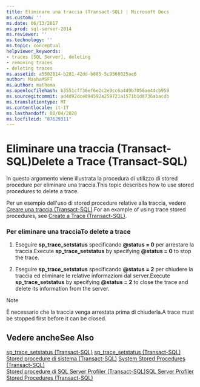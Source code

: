 ```yaml
---
title: Eliminare una traccia (Transact-SQL) | Microsoft Docs
ms.custom: ''
ms.date: 06/13/2017
ms.prod: sql-server-2014
ms.reviewer: ''
ms.technology: ''
ms.topic: conceptual
helpviewer_keywords:
- traces [SQL Server], deleting
- removing traces
- deleting traces
ms.assetid: a5502814-b281-42dd-b885-5c9368025ae6
author: MashaMSFT
ms.author: mathoma
ms.openlocfilehash: b3551cff36ef6e2c2e9cc6a4d9b7056ae44cb950
ms.sourcegitcommit: ad4d92dce894592a259721a1571b1d8736abacdb
ms.translationtype: MT
ms.contentlocale: it-IT
ms.lasthandoff: 08/04/2020
ms.locfileid: "87629311"
---
```

# <a name="delete-a-trace-transact-sql"></a><span data-ttu-id="2994b-102">Eliminare una traccia (Transact-SQL)</span><span class="sxs-lookup"><span data-stu-id="2994b-102">Delete a Trace (Transact-SQL)</span></span>
  <span data-ttu-id="2994b-103">In questo argomento viene illustrata la procedura di utilizzo di stored procedure per eliminare una traccia.</span><span class="sxs-lookup"><span data-stu-id="2994b-103">This topic describes how to use stored procedures to delete a trace.</span></span>  
  
 <span data-ttu-id="2994b-104">Per un esempio dell'uso di stored procedure relative alla traccia, vedere [Creare una traccia &#40;Transact-SQL&#41;](create-a-trace-transact-sql.md).</span><span class="sxs-lookup"><span data-stu-id="2994b-104">For an example of using trace stored procedures, see [Create a Trace &#40;Transact-SQL&#41;](create-a-trace-transact-sql.md).</span></span>  
  
### <a name="to-delete-a-trace"></a><span data-ttu-id="2994b-105">Per eliminare una traccia</span><span class="sxs-lookup"><span data-stu-id="2994b-105">To delete a trace</span></span>  
  
1.  <span data-ttu-id="2994b-106">Eseguire **sp_trace_setstatus** specificando **@status = 0** per arrestare la traccia.</span><span class="sxs-lookup"><span data-stu-id="2994b-106">Execute **sp_trace_setstatus** by specifying **@status = 0** to stop the trace.</span></span>  
  
2.  <span data-ttu-id="2994b-107">Eseguire **sp_trace_setstatus** specificando **@status = 2** per chiudere la traccia ed eliminare le relative informazioni dal server.</span><span class="sxs-lookup"><span data-stu-id="2994b-107">Execute **sp_trace_setstatus** by specifying **@status = 2** to close the trace and delete its information from the server.</span></span>  
  
> [!NOTE]  
>  <span data-ttu-id="2994b-108">È necessario che la traccia venga arrestata prima di chiuderla.</span><span class="sxs-lookup"><span data-stu-id="2994b-108">A trace must be stopped first before it can be closed.</span></span>  
  
## <a name="see-also"></a><span data-ttu-id="2994b-109">Vedere anche</span><span class="sxs-lookup"><span data-stu-id="2994b-109">See Also</span></span>  
 <span data-ttu-id="2994b-110">[sp_trace_setstatus &#40;Transact-SQL&#41;](/sql/relational-databases/system-stored-procedures/sp-trace-setstatus-transact-sql) </span><span class="sxs-lookup"><span data-stu-id="2994b-110">[sp_trace_setstatus &#40;Transact-SQL&#41;](/sql/relational-databases/system-stored-procedures/sp-trace-setstatus-transact-sql) </span></span>  
 <span data-ttu-id="2994b-111">[Stored procedure di sistema &#40;Transact-SQL&#41;](/sql/relational-databases/system-stored-procedures/system-stored-procedures-transact-sql) </span><span class="sxs-lookup"><span data-stu-id="2994b-111">[System Stored Procedures &#40;Transact-SQL&#41;](/sql/relational-databases/system-stored-procedures/system-stored-procedures-transact-sql) </span></span>  
 [<span data-ttu-id="2994b-112">Stored procedure di SQL Server Profiler &#40;Transact-SQL&#41;</span><span class="sxs-lookup"><span data-stu-id="2994b-112">SQL Server Profiler Stored Procedures &#40;Transact-SQL&#41;</span></span>](/sql/relational-databases/system-stored-procedures/sql-server-profiler-stored-procedures-transact-sql)  
  
  
